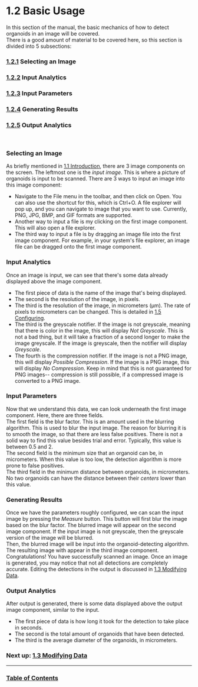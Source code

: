 # 1.2 Basic Usage

In this section of the manual, the basic mechanics of how to detect organoids in an image will be covered.
<br />
There is a good amount of material to be covered here, so this section is divided into 5 subsections:

### <a href="#" data-goto="part-1">1.2.1</a> Selecting an Image
### <a href="#" data-goto="part-2">1.2.2</a> Input Analytics
### <a href="#" data-goto="part-3">1.2.3</a> Input Parameters
### <a href="#" data-goto="part-4">1.2.4</a> Generating Results
### <a href="#" data-goto="part-5">1.2.5</a> Output Analytics

<br />

### <a id="part-1"></a>Selecting an Image

As briefly mentioned in [1.1 Introduction]($LOCAL/Introduction.md), there are 3 image components on the screen.
The leftmost one is the *input image*. This is where a picture of organoids is input to be scanned.
There are 3 ways to input an image into this image component:

* Navigate to the File menu in the toolbar, and then click on Open.
  You can also use the shortcut for this, which is Ctrl+O.
  A file explorer will pop up, and you can navigate to image that you want to use.
  Currently, PNG, JPG, BMP, and GIF formats are supported.
* Another way to input a file is my clicking on the first image component.
  This will also open a file explorer.
* The third way to input a file is by dragging an image file into the first image component.
  For example, in your system's file explorer, an image file can be dragged onto the first image component.

### <a id="part-2"></a>Input Analytics

Once an image is input, we can see that there's some data already displayed above the image component.
* The first piece of data is the name of the image that's being displayed.
* The second is the resolution of the image, in pixels.
* The third is the resolution of the image, in micrometers (μm). The rate of pixels to micrometers can be changed. This is detailed in [1.5 Configuring]($LOCAL/Configuring.md).
* The third is the greyscale notifier. If the image is not greyscale, meaning that there is color in the image, this will display _Not Greyscale_.
  This is not a bad thing, but it will take a fraction of a second longer to make the image greyscale.
  If the image is greyscale, then the notifier will display _Greyscale_.
* The fourth is the compression notifier. If the image is not a PNG image, this will display _Possible Compression_.
  If the image is a PNG image, this will display _No Compression_.
  Keep in mind that this is not guaranteed for PNG images-- compression is still possible, if a compressed image is converted to a PNG image.

### <a id="part-3"></a>Input Parameters

Now that we understand this data, we can look underneath the first image component.
Here, there are three fields.
<br />
The first field is the blur factor. This is an amount used in the blurring algorithm.
This is used to blur the input image. The reason for blurring it is to smooth the image, so that there are less false positives.
There is not a solid way to find this value besides trial and error. Typically, this value is between 0.5 and 2.
<br />
The second field is the minimum size that an organoid can be, in micrometers.
When this value is too low, the detection algorithm is more prone to false positives.
<br />
The third field in the minimum distance between organoids, in micrometers.
No two organoids can have the distance between their _centers_ lower than this value.

### <a id="part-4"></a>Generating Results

Once we have the parameters roughly configured, we can scan the input image by pressing the _Measure_ button.
This button will first blur the image based on the blur factor.
The blurred image will appear on the second image component.
If the input image is not greyscale, then the greyscale version of the image will be blurred.
<br />
Then, the blurred image will be input into the organoid-detecting algorithm.
The resulting image with appear in the third image component.
Congratulations! You have successfully scanned an image.
Once an image is generated, you may notice that not all detections are completely accurate.
Editing the detections in the output is discussed in [1.3 Modifying Data]($LOCAL/ModifyingData.md).

### <a id="part-5"></a>Output Analytics

After output is generated, there is some data displayed above the output image component, similar to the input.
* The first piece of data is how long it took for the detection to take place in seconds.
* The second is the total amount of organoids that have been detected.
* The third is the average diameter of the organoids, in micrometers.

### Next up: [1.3 Modifying Data]($LOCAL/ModifyingData.md)

--------

### [Table of Contents]($LOCAL/TableOfContents.md)

